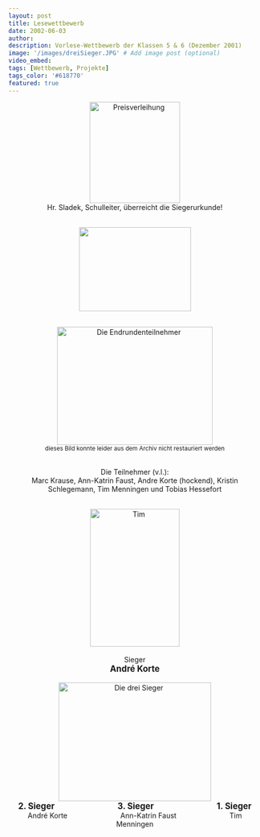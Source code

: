 ```yaml
---
layout: post
title: Lesewettbewerb
date: 2002-06-03
author: 
description: Vorlese-Wettbewerb der Klassen 5 & 6 (Dezember 2001)
image: '/images/dreiSieger.JPG' # Add image post (optional)
video_embed:
tags: [Wettbewerb, Projekte]
tags_color: '#618770'
featured: true
---
```


<div style="text-align: center;">
  <img id="Bild68" height="201" width="180" src="{{site.baseurl}}/Lese-Wettbewerb_files/Preisverleihung.JPG" border="0" alt="Preisverleihung">
  <br>Hr. Sladek, Schulleiter, überreicht die Siegerurkunde!<br><br>

  <img id="Bild67" height="167" width="223" src="{{site.baseurl}}/Lese-Wettbewerb_files/Publikum.JPG" border="0"><br><br>

  <img id="Bild69" height="235" width="310" src="{{site.baseurl}}/images/alle_Sieger.png" border="0" alt="Die Endrundenteilnehmer">
  <br><small>dieses Bild konnte leider aus dem Archiv nicht restauriert werden</small><br><br>

  Die Teilnehmer (v.l.): <br>
  Marc Krause, Ann-Katrin Faust, Andre Korte (hockend), Kristin Schlegemann, Tim Menningen und Tobias Hessefort<br><br>

  <img id="Bild70" height="274" width="178" src="{{site.baseurl}}/Lese-Wettbewerb_files/der_sieger.JPG" border="0" alt="Tim ">
  <br><br>
  <div style="text-align: center;">
    Sieger<br>
    <b style="font-size: larger;">André Korte</b>
  </div>
  <br>

  <img id="Bild71" height="236" width="304" src="{{site.baseurl}}/Lese-Wettbewerb_files/drei_Sieger.JPG" border="0" alt="Die drei Sieger">
  <br>
  <b style="font-size: larger;">2. Sieger &emsp;&emsp;&emsp;&emsp;&emsp;&emsp;&emsp; 3. Sieger &emsp;&emsp;&emsp;&emsp;&emsp;&emsp;&emsp; 1. Sieger</b><br>
  André Korte &emsp;&emsp;&emsp;&emsp;&emsp;&emsp;&emsp; Ann-Katrin Faust &emsp;&emsp;&emsp;&emsp;&emsp;&emsp;&emsp; Tim Menningen
</div>
